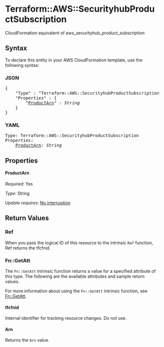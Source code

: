 # Terraform::AWS::SecurityhubProductSubscription

CloudFormation equivalent of aws_securityhub_product_subscription

## Syntax

To declare this entity in your AWS CloudFormation template, use the following syntax:

### JSON

<pre>
{
    "Type" : "Terraform::AWS::SecurityhubProductSubscription",
    "Properties" : {
        "<a href="#productarn" title="ProductArn">ProductArn</a>" : <i>String</i>
    }
}
</pre>

### YAML

<pre>
Type: Terraform::AWS::SecurityhubProductSubscription
Properties:
    <a href="#productarn" title="ProductArn">ProductArn</a>: <i>String</i>
</pre>

## Properties

#### ProductArn

_Required_: Yes

_Type_: String

_Update requires_: [No interruption](https://docs.aws.amazon.com/AWSCloudFormation/latest/UserGuide/using-cfn-updating-stacks-update-behaviors.html#update-no-interrupt)

## Return Values

### Ref

When you pass the logical ID of this resource to the intrinsic `Ref` function, Ref returns the tfcfnid.

### Fn::GetAtt

The `Fn::GetAtt` intrinsic function returns a value for a specified attribute of this type. The following are the available attributes and sample return values.

For more information about using the `Fn::GetAtt` intrinsic function, see [Fn::GetAtt](https://docs.aws.amazon.com/AWSCloudFormation/latest/UserGuide/intrinsic-function-reference-getatt.html).

#### tfcfnid

Internal identifier for tracking resource changes. Do not use.

#### Arn

Returns the <code>Arn</code> value.


